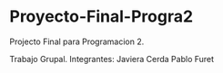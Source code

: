 # Proyecto-Final-Progra2

Projecto Final para Programacion 2.

Trabajo Grupal.
  Integrantes:
    Javiera Cerda
    Pablo Furet
